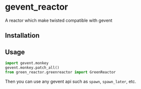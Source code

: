 # gevent_reactor
A reactor which make twisted compatible with gevent 

## Installation

## Usage

```python
import gevent.monkey
gevent.monkey.patch_all()
from green_reactor.greenreactor import GreenReactor

```

Then you can use any gevent api such as `spawn`, `spawn_later`, etc.
